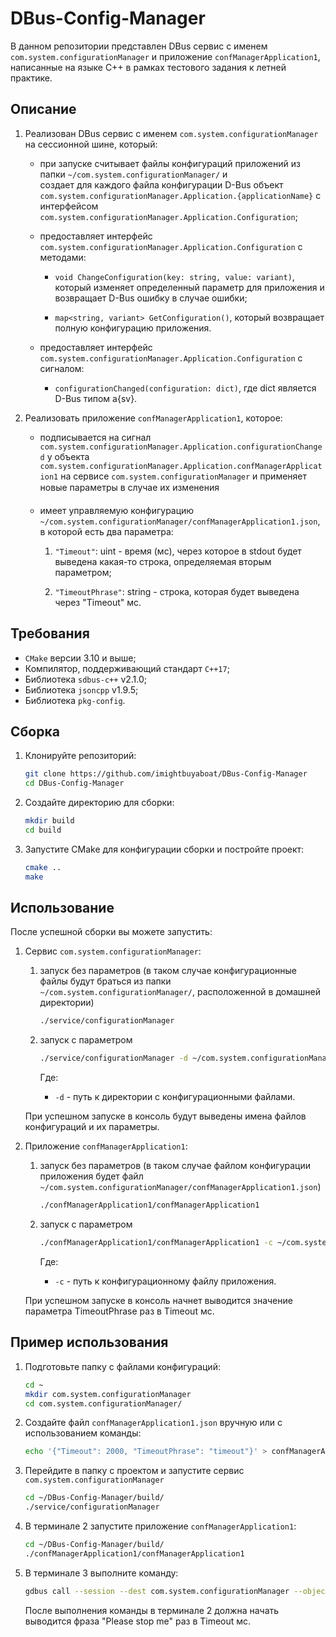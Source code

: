 # DBus-Config-Manager

В данном репозитории представлен DBus сервис с именем `com.system.configurationManager` и приложение `confManagerApplication1`, написанные на языке C++ в рамках тестового задания к летней практике.

## Описание

1. Реализован DBus сервис с именем `com.system.configurationManager` на сессионной шине, который:
   - при запуске считывает файлы конфигураций приложений из папки `~/com.system.configurationManager/` и     
     создает для каждого файла конфигурации D-Bus объект
     `com.system.configurationManager.Application.{applicationName}` с интерфейсом   
     `com.system.configurationManager.Application.Configuration`;
     
   - предоставляет интерфейс `com.system.configurationManager.Application.Configuration` с методами:
     
     - `void ChangeConfiguration(key: string, value: variant)`,
       который изменяет определенный параметр для приложения и возвращает D-Bus ошибку в случае ошибки;
       
     - `map<string, variant> GetConfiguration()`, который возвращает полную конфигурацию приложения.

   - предоставляет интерфейс `com.system.configurationManager.Application.Configuration` с сигналом:

     - `configurationChanged(configuration: dict)`, где dict является D-Bus типом a{sv}.

2. Реализовать приложение `confManagerApplication1`, которое:

   - подписывается на сигнал `com.system.configurationManager.Application.configurationChanged` у
     объекта `com.system.configurationManager.Application.confManagerApplication1` на сервисе
     `com.system.configurationManager` и применяет новые параметры в случае их изменения

   - имеет управляемую конфигурацию
     `~/com.system.configurationManager/confManagerApplication1.json`, в которой есть два параметра:

     1) `"Timeout"`: uint - время (мс), через которое в stdout будет выведена какая-то строка, определяемая 
         вторым параметром;

     2) `"TimeoutPhrase"`: string - строка, которая будет выведена через "Timeout" мс.

## Требования

- `CMake` версии 3.10 и выше;
- Компилятор, поддерживающий стандарт `С++17`;
- Библиотека `sdbus-c++` v2.1.0;
- Библиотека `jsoncpp` v1.9.5;
- Библиотека `pkg-config`.

## Сборка

1. Клонируйте репозиторий:

   ```bash
   git clone https://github.com/imightbuyaboat/DBus-Config-Manager
   cd DBus-Config-Manager
   ```

2. Создайте директорию для сборки:

   ```bash
   mkdir build
   cd build
   ```

3. Запустите CMake для конфигурации сборки и постройте проект:

   ```bash
   cmake ..
   make
   ```

## Использование

После успешной сборки вы можете запустить:

1. Сервис `com.system.configurationManager`:

   1) запуск без параметров (в таком случае конфигурационные файлы будут браться из папки       
   `~/com.system.configurationManager/`, расположенной в домашней директории)
   
      ```bash
      ./service/configurationManager
      ```
      
   2) запуск с параметром
   
      ```bash
      ./service/configurationManager -d ~/com.system.configurationManager/
      ```

      Где:
         - `-d` - путь к директории с конфигурационными файлами.

   При успешном запуске в консоль будут выведены имена файлов конфигураций и их параметры.
     
2. Приложение `confManagerApplication1`:

   1) запуск без параметров (в таком случае файлом конфигурации приложения будет файл    
   `~/com.system.configurationManager/confManagerApplication1.json`)
   
      ```bash
      ./confManagerApplication1/confManagerApplication1
      ```
      
   2) запуск с параметром
   
      ```bash
      ./confManagerApplication1/confManagerApplication1 -c ~/com.system.configurationManager/confManagerApplication1.json
      ```

      Где:
         - `-c` - путь к конфигурационному файлу приложения.

   При успешном запуске в консоль начнет выводится значение параметра TimeoutPhrase раз в Timeout мс.
     
## Пример использования

1. Подготовьте папку с файлами конфигураций:

   ```bash
   cd ~
   mkdir com.system.configurationManager
   cd com.system.configurationManager/
   ```

2. Создайте файл `confManagerApplication1.json` вручную или с использованием команды:

   ```bash
   echo '{"Timeout": 2000, "TimeoutPhrase": "timeout"}' > confManagerApplication1.json
   ```

3. Перейдите в папку с проектом и запустите сервис `com.system.configurationManager`

   ```bash
   cd ~/DBus-Config-Manager/build/
   ./service/configurationManager
   ```

4. В терминале 2 запустите приложение `confManagerApplication1`:

   ```bash
   cd ~/DBus-Config-Manager/build/
   ./confManagerApplication1/confManagerApplication1
   ```

5. В терминале 3 выполните команду:

   ```bash
   gdbus call --session --dest com.system.configurationManager --object-path /com/system/configurationManager/Application/confManagerApplication1 --method com.system.configurationManager.Application.Configuration.ChangeConfiguration "TimeoutPhrase" "<'Please stop me'>"
   ```

   После выполнения команды в терминале 2 должна начать выводится фраза "Please stop me" раз в Timeout мс.
